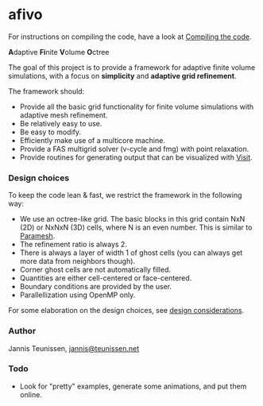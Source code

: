 afivo
=====

For instructions on compiling the code, have a look at
[Compiling the code](COMPILING.md).

<b>A</b>daptive <b>Fi</b>nite <b>V</b>olume <b>O</b>ctree

The goal of this project is to provide a framework for adaptive finite volume
simulations, with a focus on **simplicity** and **adaptive grid refinement**.

The framework should:

* Provide all the basic grid functionality for finite volume simulations with
  adaptive mesh refinement.
* Be relatively easy to use.
* Be easy to modify.
* Efficiently make use of a multicore machine.
* Provide a FAS multigrid solver (v-cycle and fmg) with point relaxation.
* Provide routines for generating output that can be visualized with
  [Visit](https://wci.llnl.gov/simulation/computer-codes/visit).

### Design choices

To keep the code lean & fast, we restrict the framework in the following way:

* We use an octree-like grid. The basic blocks in this grid contain NxN (2D) or
  NxNxN (3D) cells, where N is an even number. This is similar to
  [Paramesh](http://www.physics.drexel.edu/~olson/paramesh-doc/Users_manual/amr.html).
* The refinement ratio is always 2.
* There is always a layer of width 1 of ghost cells (you can always get
  more data from neighbors though).
* Corner ghost cells are not automatically filled.
* Quantities are either cell-centered or face-centered.
* Boundary conditions are provided by the user.
* Parallellization using OpenMP only.

For some elaboration on the design choices, see
[design considerations](design.md).

### Author
Jannis Teunissen, jannis@teunissen.net

### Todo
* Look for "pretty" examples, generate some animations, and put them online.
